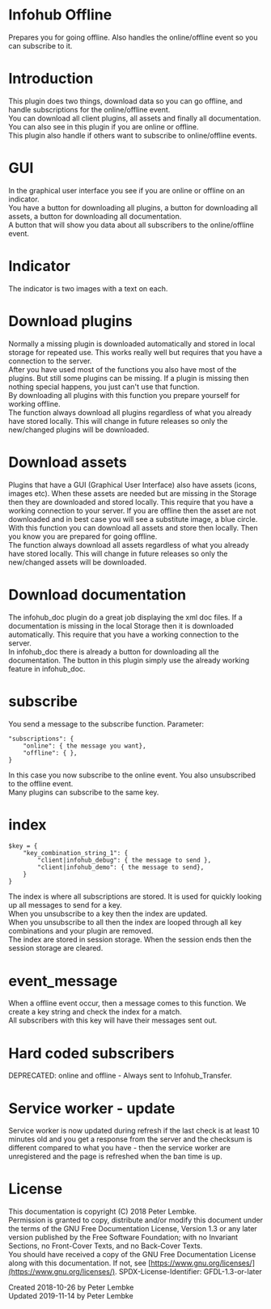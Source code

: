 # Infohub Offline

Prepares you for going offline. Also handles the online/offline event so you can subscribe to it.

# Introduction

This plugin does two things, download data so you can go offline, and handle subscriptions for the online/offline
event.  
You can download all client plugins, all assets and finally all documentation.  
You can also see in this plugin if you are online or offline.  
This plugin also handle if others want to subscribe to online/offline events.

# GUI

In the graphical user interface you see if you are online or offline on an indicator.  
You have a button for downloading all plugins, a button for downloading all assets, a button for downloading all
documentation.  
A button that will show you data about all subscribers to the online/offline event.

# Indicator

The indicator is two images with a text on each.

# Download plugins

Normally a missing plugin is downloaded automatically and stored in local storage for repeated use. This works really
well but requires that you have a connection to the server.  
After you have used most of the functions you also have most of the plugins. But still some plugins can be missing. If a
plugin is missing then nothing special happens, you just can't use that function.  
By downloading all plugins with this function you prepare yourself for working offline.  
The function always download all plugins regardless of what you already have stored locally. This will change in future
releases so only the new/changed plugins will be downloaded.

# Download assets

Plugins that have a GUI (Graphical User Interface) also have assets (icons, images etc). When these assets are needed
but are missing in the Storage then they are downloaded and stored locally. This require that you have a working
connection to your server. If you are offline then the asset are not downloaded and in best case you will see a
substitute image, a blue circle.  
With this function you can download all assets and store then locally. Then you know you are prepared for going
offline.  
The function always download all assets regardless of what you already have stored locally. This will change in future
releases so only the new/changed assets will be downloaded.

# Download documentation

The infohub_doc plugin do a great job displaying the xml doc files. If a documentation is missing in the local Storage
then it is downloaded automatically. This require that you have a working connection to the server.  
In infohub_doc there is already a button for downloading all the documentation. The button in this plugin simply use the
already working feature in infohub_doc.

# subscribe

You send a message to the subscribe function. Parameter:

```
"subscriptions": {
    "online": { the message you want},
    "offline": { },
}
```

In this case you now subscribe to the online event. You also unsubscribed to the offline event.  
Many plugins can subscribe to the same key.

# index

```
$key = {
    "key_combination_string_1": {
        "client|infohub_debug": { the message to send },
        "client|infohub_demo": { the message to send},
    }
}
```

The index is where all subscriptions are stored. It is used for quickly looking up all messages to send for a key.  
When you unsubscribe to a key then the index are updated.  
When you unsubscribe to all then the index are looped through all key combinations and your plugin are removed.  
The index are stored in session storage. When the session ends then the session storage are cleared.

# event_message

When a offline event occur, then a message comes to this function. We create a key string and check the index for a
match.  
All subscribers with this key will have their messages sent out.

# Hard coded subscribers

DEPRECATED: online and offline - Always sent to Infohub_Transfer.

# Service worker - update

Service worker is now updated during refresh if the last check is at least 10 minutes old and you get a response from
the server and the checksum is different compared to what you have - then the service worker are unregistered and the
page is refreshed when the ban time is up.

# License

This documentation is copyright (C) 2018 Peter Lembke.  
Permission is granted to copy, distribute and/or modify this document under the terms of the GNU Free Documentation
License, Version 1.3 or any later version published by the Free Software Foundation; with no Invariant Sections, no
Front-Cover Texts, and no Back-Cover Texts.  
You should have received a copy of the GNU Free Documentation License along with this documentation. If not,
see [https://www.gnu.org/licenses/](https://www.gnu.org/licenses/). SPDX-License-Identifier: GFDL-1.3-or-later

Created 2018-10-26 by Peter Lembke  
Updated 2019-11-14 by Peter Lembke  
